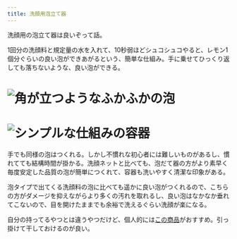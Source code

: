 ```yaml
---
title: 洗顔用泡立て器
---
```

洗顔用の泡立て器は良いぞって話。

1回分の洗顔料と規定量の水を入れて、10秒弱ほどシュコシュコやると、レモン1個分ぐらいの良い泡ができあがるという、簡単な仕組み。手に乗せてひっくり返しても落ちないような、良い泡ができる。

![](https://lh3.googleusercontent.com/docs/ADP-6oFptYCbzvF4WFsdeuZDAAM13rk_bX_sDmsLdGjAh4gAkH2b1R8w0oEoeyWTrgf63iqZGtRgQhIv93RCKeFQZamEYXb5yCqsjQIeb7sp0FKV64l587pcv70vanJCPFRuRD87To2NOsgdCC2b4etEjnJDnazG3uuRyiKfOrAQMSmzCKTLx6pY9YPCi1TjY7P1Ej-_SWzpW3dfP0Pftk3QpJwa8T-peCzwD-9LYJgBsdG-SZYYq82HhCI9RDr6fyApDKukZzxBjWY9zSkxISLS5G5edqaA9NEsVzW94YmXYrS7Bzn9pIg2jIK-VIEKAHn9Vl14cdg-i2zCzR2o0bfMw7hhtT1HbYWwJsjb1cLb5xQseJRzu2i6DQIQj_6QG6VwT9BYL-CHAdj5vz8lFpR8d6Jwv1LSEZzplB2KmoOhEbVxsqxKQS3EuMMctwjsSOUKQT-QmHAJk88vMl530ntYFl5pfPHyFH2kpqgsukeqBH62ZLf9tGHg7U7bAT9FWVXEuTXaVS3_Ux2PqerwGocoBjo8wM8aHHS0s8_xAn-4uS6tLPI0OREgUVWaaC7OO_dj2Tm5mGfzRptBqfxP84bVQerIqMEbMMmNCdbP81EjH4mw-XuI1_FIGyS_1VfW5wjHm2u0r8Q3SEb309647igUJZVX2y7XqS6dOv6F1rCJKKsScZ-G1iwIH9Ok8ZI5AfHo1PYCphXJ02fPSjNHc1EFfvQwF7XfJmlqCrwAr-g0_OPAp9MPZFKEsqwK2oiwUJ7-8jxFEpSjSu9YDB_UvxlCC0iqqucShTcaPg7RA5SOz7XFY0YcJn-tOcJTbbXBG5i0R5VH6v5jZ_lSOnhx_bEeeAX1_vsEIwgQnMCCY-muCTBtrfWzS88cdB9tRTh4uKrkkEP8kFgQyrRUGlx9viPJRxm0FnQVtEmFYQ9_DVxF1a2Q52dF8GkE0JS7I5SejGPymCLp6Pu3QOd02zmoxtxUrxOWWaUlPUtOfZXwduAdYoLV-UmUXkpZYLrxfQSv_8RppZy3ZqiJr7Zi0nUItNr8J7-xUczWUfdfV2wiNQEBfveemuNhXN5NJ9qi2Q-TT4YR7_KnlqBVoEL00nmTlHo77yaD0WSKnLNdZSlBpbgjEK-LK3Xdmkhavi5p5CohOkGaldPKuLBYSnnnUYK4oTIq9AMZmElppmx57kE_QThycQVS--AAKDc5ggEj3K4d4-z_3KyaaHml2LzdmI2lGwg2YrDXgIT9WFEtemIdVvRuiqMRgbox "角が立つようなふかふかの泡")
================================================================================================================================================================================================================================================================================================================================================================================================================================================================================================================================================================================================================================================================================================================================================================================================================================================================================================================================================================================================================================================================================================================================================================================================================================================================================================================================================================================

![](https://lh3.googleusercontent.com/docs/ADP-6oG6ya2wHZwN0hEyJJnT4oQJXQywH5aO0PHB_uAbajts9jwj5WzMrYfwo3liB4V2PqsG4p0uF3eS3ltraL0zhkO-IBPmNryoF8z_XXf_beRgNrSsIUe6tjk4t4hXTn-uB-v2O8L_SmJHlmRzXIEfhuDdQjnFSVFVOjvi9XglTL_o94z11AkeXtwO77EORCZX16QDMoc7uUQtjXCCodtD84wOBWTn9Nfi7O0MCGWBESXAaWSFlVF2DXLsvVFhw6EuNF_fGCfU-wg0sNA7MpPzm_m3mg5TXj1mxHVoaQhwS_SpY9CbulV7rSXSf_1rOjMjdaSyX8nIbloMLMz9y7blnqvS1z7z9gbpwGbHmTnHTQFMNdooK2-y0HtnWgE_CjqMbbE6Thd4BY7XwsRWl4cQC1Wul1suT1ZdzI_nmaaJU__UY7kqOF8yKHAMck4vvjh6iKX9YH-IcWYfjXgz9B-nsAvL5J4I9OmrNSUtLF3L4StFygNEqKwA6UKDdGi88WlZ3tGFBwIB3cnWe0DU_vH6x-OKZtREOk0nPaTkiWXJbM_6Sv8v0bSTyXsTwLksn201yo3NjwiJl7FtYTKdRW7hOybCw0G5x3gf7Axm-Y9MfoOWg3kxrVYDoGkkczO3N7Kod_3Ug0YqOkZ-3c23KqleP1aNYa5g_FfBTNkirrWsNNyNnKsQf4gdKxOPx0r8uVy_ChB0ctTyGxanR4osfORHosPksGqxB5ZcZx-dDL9tNFTEHHMqe-J8dvzLbmffGbD8Bx83Zm2K9qnDuNv8B96lSodGJ0IL18K_wDbbxN4BLjijlQzyTe5to9fvV20wzFk8QTI6_fXqG5-RKYYxqWV7Rlh0ff3UiD_Q5fLVNUQNU6JPMm9cCAmy9R_mh2W7J_97vz9FCjrgt-P8oXt8OKI4ES6H1ME9t78XPmqY9mXXfNfl-688m4_521R2iBGV3iVAm7FSIIe5ft6yr4-cuy_f9YeI7ruKnF8hoZNUsUXTfrQNWH_1S2B8mZUgfwMLkyhGbGNnjsvkDlywmAkRu_8AH50rGGiIO1d-1RF_FkhXKI6Z-8hOs8NTK4O88o4xY4Vm7AxPcpUnSUJrZNP8FNTu4e74hAwDpYaP45C1JKEQUeU_qjlMuXdiv5gP1iqr1ATiKqfYlJkbAYNA3fLWn3C3iM7937sbYQ075IM7b1YqNQsEErR626ZY6FarYA6Ek3mTPwMWnej-YV91xb1QQZKQ6N5HcMWMM6BrHow0fJqwfzkswJLd "シンプルな仕組みの容器")
==============================================================================================================================================================================================================================================================================================================================================================================================================================================================================================================================================================================================================================================================================================================================================================================================================================================================================================================================================================================================================================================================================================================================================================================================================================================================================================================================================================================

手でも同様の泡はつくれる。しかし不慣れな初心者には難しいものがあるし、慣れてても結構時間が掛かる。洗顔ネットと比べても、泡だて器の方がより素早く毎度安定した品質の泡が簡単につくれて、容器も洗いやすく清潔な印象がある。

泡タイプで出てくる洗顔料の泡に比べても遥かに良い泡がつくれるので、こちらの方がダメージを抑えながらより多くの汚れを取れるし、良い泡はなかなか垂れてこないので、目を開けたままでも余裕で洗えるぐらい洗顔が楽になる。

自分の持ってるやつとは違うやつだけど、個人的には[この商品](https://www.amazon.co.jp/dp/B09KMP9GDN)がおすすめ。引っ掛けて干しておけるのが良い。
